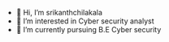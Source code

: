 - 👋 Hi, I’m srikanthchilakala
- 👀 I’m interested in Cyber security analyst
- 🌱 I’m currently pursuing B.E Cyber security

